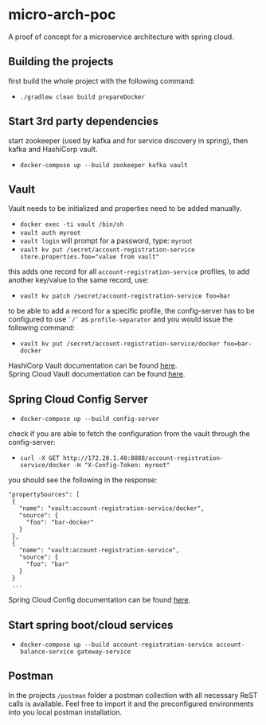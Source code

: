 # micro-arch-poc
A proof of concept for a microservice architecture with spring cloud.

## Building the projects

first build the whole project with the following command:
* ```./gradlew clean build prepareDocker```

## Start 3rd party dependencies
start zookeeper (used by kafka and for service discovery in spring), then kafka and HashiCorp vault.
* ```docker-compose up --build zookeeper kafka vault```

## Vault
Vault needs to be initialized and properties need to be added manually.
* ```docker exec -ti vault /bin/sh```
* ```vault auth myroot```
* ```vault login``` will prompt for a password, type: ```myroot```
* ```vault kv put /secret/account-registration-service store.properties.foo="value from vault"```

this adds one record for all ```account-registration-service``` profiles, to add another key/value to the same record, use:
* ```vault kv patch /secret/account-registration-service foo=bar```

to be able to add a record for a specific profile, the config-server has to be configured to use ``` `/` ``` as ```profile-separator```
and you would issue the following command:
* ```vault kv put /secret/account-registration-service/docker foo=bar-docker ```

HashiCorp Vault documentation can be found [here](https://www.vaultproject.io/docs/index.html). <br>
Spring Cloud Vault documentation can be found [here](http://cloud.spring.io/spring-cloud-static/spring-cloud-vault/2.0.1.RELEASE/).

## Spring Cloud Config Server
* ```docker-compose up --build config-server```

check if you are able to fetch the configuration from the vault through the config-server:
* ```curl -X GET http://172.20.1.40:8888/account-registration-service/docker -H "X-Config-Token: myroot"```

you should see the following in the response:
```
"propertySources": [
 {
   "name": "vault:account-registration-service/docker",
   "source": {
     "foo": "bar-docker"
   }
 },
 {
   "name": "vault:account-registration-service",
   "source": {
     "foo": "bar"
   }
 }
 ...
 ```

Spring Cloud Config documentation can be found [here](http://cloud.spring.io/spring-cloud-static/spring-cloud-config/2.0.1.RELEASE/).
## Start spring boot/cloud services

* ```docker-compose up --build account-registration-service account-balance-service gateway-service```

## Postman
In the projects ```/postman``` folder a postman collection with all necessary ReST calls is available.
Feel free to import it and the preconfigured environments into you local postman installation.
